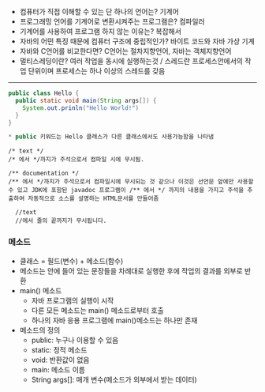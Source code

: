 - 컴퓨터가 직접 이해할 수 있는 단 하나의 언어는? 기계어
- 프로그래밍 언어를 기계어로 변환시켜주는 프로그램은? 컴파일러
- 기계어를 사용하여 프로그램 하지 않는 이유는? 복잡해서
- 자바의 어떤 특징 때문에 컴퓨터 구조에 중립적인가? 바이트 코드와 자바 가상 기계
- 자바와 C언어를 비교한다면? C언어는 절차지향언어, 자바는 객체지향언어
- 멀티스레딩이란? 여러 작업을 동시에 실행하는것 / 스레드란 프로세스안에서의 작업 단위이며 프로세스는 하나 이상의 스레드를 갖음

--------------------------------------------------------------------------------------

```java
public class Hello {
  public static void main(String args[]) {
    System.out.prinln("Hello World!")
  }
}

* public 키워드는 Hello 클래스가 다른 클래스에서도 사용가능함을 나타냄
```

```
/* text */
/* 에서 */까지가 주석으로서 컴파일 시에 무시됨.
 
/** documentation */
/** 에서 */까지가 주석으로서 컴파일시에 무시되는 것 같으나 이것은 선언문 앞에만 사용할 수 있고 JDK에 포함된 javadoc 프로그램이 /** 에서 */ 까지의 내용을 가지고 주석을 추출하여 자동적으로 소스를 설명하는 HTML문서를 만들어줌
  
  //text
  //에서 줄의 끝까지가 무시됩니다.
```

### 메소드

- 클래스 = 필드(변수) + 메소드(함수)
- 메소드는 안에 들어 있는 문장들을 차례대로 실행한 후에 작업의 결과를 외부로 반환
- main() 메소드
  - 자바 프로그램의 실행이 시작
  - 다른 모든 메소드는 main() 메소드로부터 호출
  - 하나의 자바 응용 프로그램에 main()메소드는 하나만 존재
- 메소드의 정의
  - public: 누구나 이용할 수 있음
  - static: 정적 메소드
  - void: 반환값이 없음
  - main: 메소드 이름
  - String args[]: 매개 변수(메소드가 외부에서 받는 데이터)